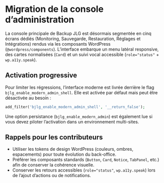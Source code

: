 # Migration de la console d’administration

La console principale de Backup JLG est désormais segmentée en cinq écrans dédiés (Monitoring, Sauvegarde, Restauration, Réglages et Intégrations) rendus via les composants WordPress (`@wordpress/components`). L’interface embarque un menu latéral responsive, des cartes normalisées (`Card`) et un suivi vocal accessible (`role="status"` + `wp.a11y.speak`).

## Activation progressive

Pour limiter les régressions, l’interface moderne est livrée derrière le flag `bjlg_enable_modern_admin_shell`. Elle est activée par défaut mais peut être désactivée au besoin :

```php
add_filter('bjlg_enable_modern_admin_shell', '__return_false');
```

Une option persistance (`bjlg_enable_modern_admin`) est également lue si vous devez piloter l’activation dans un environnement multi-sites.

## Rappels pour les contributeurs

- Utiliser les tokens de design WordPress (couleurs, ombres, espacements) pour toute évolution du back-office.
- Préférer les composants standards (`Button`, `Card`, `Notice`, `TabPanel`, etc.) afin de conserver la cohérence visuelle.
- Conserver les retours accessibles (`role="status"`, `wp.a11y.speak`) lors de l’ajout d’actions ou de notifications.
